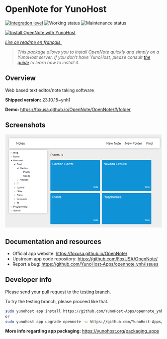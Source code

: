 <!--
N.B.: This README was automatically generated by https://github.com/YunoHost/apps/tree/master/tools/README-generator
It shall NOT be edited by hand.
-->

# OpenNote for YunoHost

[![Integration level](https://dash.yunohost.org/integration/opennote.svg)](https://dash.yunohost.org/appci/app/opennote) ![Working status](https://ci-apps.yunohost.org/ci/badges/opennote.status.svg) ![Maintenance status](https://ci-apps.yunohost.org/ci/badges/opennote.maintain.svg)

[![Install OpenNote with YunoHost](https://install-app.yunohost.org/install-with-yunohost.svg)](https://install-app.yunohost.org/?app=opennote)

*[Lire ce readme en français.](./README_fr.md)*

> *This package allows you to install OpenNote quickly and simply on a YunoHost server.
If you don't have YunoHost, please consult [the guide](https://yunohost.org/#/install) to learn how to install it.*

## Overview

Web based text editor/note taking software

**Shipped version:** 23.10.15~ynh1

**Demo:** https://foxusa.github.io/OpenNote/OpenNote/#/folder

## Screenshots

![Screenshot of OpenNote](./doc/screenshots/screenshot.png)

## Documentation and resources

* Official app website: <https://foxusa.github.io/OpenNote/>
* Upstream app code repository: <https://github.com/FoxUSA/OpenNote/>
* Report a bug: <https://github.com/YunoHost-Apps/opennote_ynh/issues>

## Developer info

Please send your pull request to the [testing branch](https://github.com/YunoHost-Apps/opennote_ynh/tree/testing).

To try the testing branch, please proceed like that.

``` bash
sudo yunohost app install https://github.com/YunoHost-Apps/opennote_ynh/tree/testing --debug
or
sudo yunohost app upgrade opennote -u https://github.com/YunoHost-Apps/opennote_ynh/tree/testing --debug
```

**More info regarding app packaging:** <https://yunohost.org/packaging_apps>
